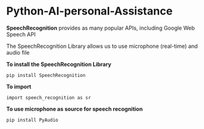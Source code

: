 # Python-AI-personal-Assistance

**SpeechRecognition** provides as many popular APIs, including Google Web Speech API

The SpeechRecognition Library allows us to use microphone (real-time) and audio file

**To install the SpeechRecognition Library**

    pip install SpeechRecognition
    
**To import**

    import speech_recognition as sr
    
**To use microphone as source for speech recognition**

    pip install PyAudio
